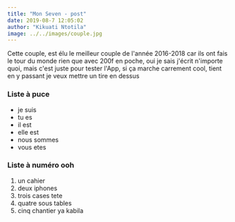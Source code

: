 ```yaml
---
title: "Mon Seven - post"
date: 2019-08-7 12:05:02
author: "Kikuati Ntotila"
image: ../../images/couple.jpg
---
```

Cette couple, est élu le meilleur couple de l'année 2016-2018 car ils ont fais le tour 
du monde rien que avec 200f en poche, oui je sais j'écrit n'importe quoi, mais c'est juste 
pour tester l'App, si ça marche carrement cool, tient en y passant je veux mettre un tire en dessus

### Liste à puce 

- je suis
- tu es
- il est
- elle est
- nous sommes
- vous etes

### Liste à numéro ooh

1. un cahier
1. deux iphones
1. trois cases tete
1. quatre sous tables
1. cinq chantier ya kabila